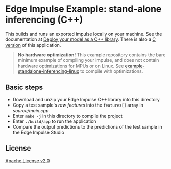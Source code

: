 # Edge Impulse Example: stand-alone inferencing (C++)

This builds and runs an exported impulse locally on your machine. See the documentation at [Deploy your model as a C++ library](https://docs.edgeimpulse.com/docs/deployment/running-your-impulse-locally/running-your-impulse-locally). There is also a [C version](https://github.com/edgeimpulse/example-standalone-inferencing-c) of this application.

> **No hardware optimization!** This example repository contains the bare minimum example of compiling your impulse, and does not contain hardware optimizations for MPUs or on Linux. See [example-standalone-inferencing-linux](https://github.com/edgeimpulse/example-standalone-inferencing-linux) to compile with optimizations.

## Basic steps

 * Download and unzip your Edge Impulse C++ library into this directory
 * Copy a test sample's *raw features* into the `features[]` array in *source/main.cpp*
 * Enter `make -j` in this directory to compile the project
 * Enter `./build/app` to run the application
 * Compare the output predictions to the predictions of the test sample in the Edge Impulse Studio

 ## License

 [Apache License v2.0](https://www.apache.org/licenses/LICENSE-2.0)
